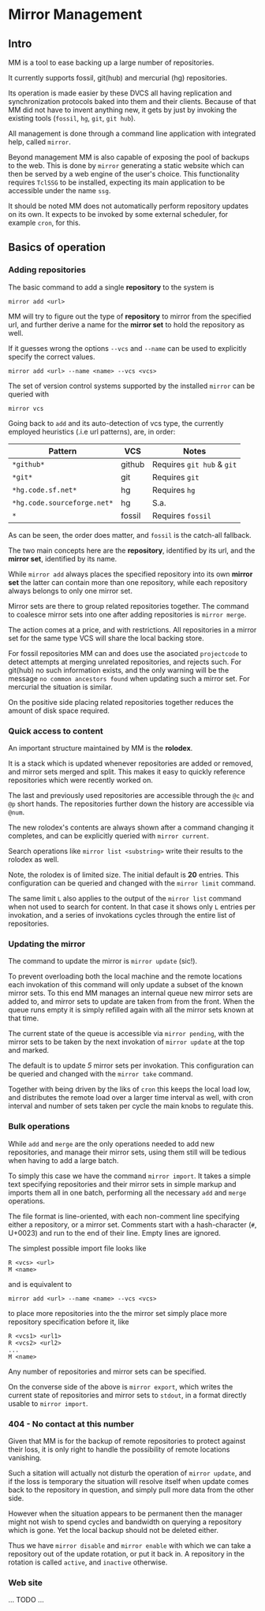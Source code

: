 # Mirror Management

## Intro

MM is a tool to ease backing up a large number of repositories.

It currently supports fossil, git(hub) and mercurial (hg)
repositories.

Its operation is made easier by these DVCS all having replication and
synchronization protocols baked into them and their clients. Because
of that MM did not have to invent anything new, it gets by just by
invoking the existing tools (`fossil`, `hg`, `git`, `git hub`).

All management is done through a command line application with
integrated help, called `mirror`.

Beyond management MM is also capable of exposing the pool of backups
to the web. This is done by `mirror` generating a static website which
can then be served by a web engine of the user's choice. This
functionality requires `TclSSG` to be installed, expecting its main
application to be accessible under the name `ssg`.

It should be noted MM does not automatically perform repository
updates on its own. It expects to be invoked by some external
scheduler, for example `cron`, for this.

## Basics of operation

### Adding repositories

The basic command to add a single __repository__ to the system is

```
mirror add <url>
```

MM will try to figure out the type of __repository__ to mirror from
the specified url, and further derive a name for the __mirror set__ to
hold the repository as well.

If it guesses wrong the options `--vcs` and `--name` can be used to
explicitly specify the correct values.

```
mirror add <url> --name <name> --vcs <vcs>
```

The set of version control systems supported by the installed `mirror`
can be queried with

```
mirror vcs
```

Going back to `add` and its auto-detection of vcs type, the currently
employed heuristics (.i.e url patterns), are, in order:

|Pattern			|VCS	|Notes				|
|---				|---	|---				|
|`*github*`			|github	|Requires `git hub` & `git`	|
|`*git*`			|git	|Requires `git`	       		|
|`*hg.code.sf.net*`		|hg	|Requires `hg`			|
|`*hg.code.sourceforge.net*`	|hg	|S.a.				|
|`*`				|fossil	|Requires `fossil`		|

As can be seen, the order does matter, and `fossil` is the catch-all
fallback.

The two main concepts here are the __repository__, identified by its
url, and the __mirror set__, identified by its name.

While `mirror add` always places the specified repository into its own
__mirror set__ the latter can contain more than one repository, while
each repository always belongs to only one mirror set.

Mirror sets are there to group related repositories together. The
command to coalesce mirror sets into one after adding repositories is
`mirror merge`.

The action comes at a price, and with restrictions. All repositories
in a mirror set for the same type VCS will share the local backing
store.

For fossil repositories MM can and does use the asociated
`projectcode` to detect attempts at merging unrelated repositories,
and rejects such. For git(hub) no such information exists, and the
only warning will be the message `no common ancestors found` when
updating such a mirror set. For mercurial the situation is similar.

On the positive side placing related repositories together reduces the
amount of disk space required.

### Quick access to content

An important structure maintained by MM is the __rolodex__.

It is a stack which is updated whenever repositories are added or
removed, and mirror sets merged and split. This makes it easy to
quickly reference repositories which were recently worked on.

The last and previously used repositories are accessible through the
`@c` and `@p` short hands. The repositories further down the history
are accessible via `@num`.

The new rolodex's contents are always shown after a command changing
it completes, and can be explicitly queried with `mirror current`.

Search operations like `mirror list <substring>` write their results
to the rolodex as well.

Note, the rolodex is of limited size. The initial default is __20__
entries. This configuration can be queried and changed with the
`mirror limit` command.

The same limit `L` also applies to the output of the `mirror list`
command when not used to search for content. In that case it shows
only `L` entries per invokation, and a series of invokations cycles
through the entire list of repositories.

### Updating the mirror

The command to update the mirror is `mirror update` (sic!).

To prevent overloading both the local machine and the remote locations
each invokation of this command will only update a subset of the known
mirror sets. To this end MM manages an internal queue new mirror sets
are added to, and mirror sets to update are taken from from the
front. When the queue runs empty it is simply refilled again with all
the mirror sets known at that time.

The current state of the queue is accessible via `mirror pending`,
with the mirror sets to be taken by the next invokation of `mirror
update` at the top and marked.

The default is to update _5_ mirror sets per invokation. This
configuration can be queried and changed with the `mirror take`
command.

Together with being driven by the liks of `cron` this keeps the local
load low, and distributes the remote load over a larger time interval
as well, with cron interval and number of sets taken per cycle the
main knobs to regulate this.

### Bulk operations

While `add` and `merge` are the only operations needed to add new
repositories, and manage their mirror sets, using them still will be
tedious when having to add a large batch.

To simply this case we have the command `mirror import`. It takes a
simple text specifying repositories and their mirror sets in simple
markup and imports them all in one batch, performing all the necessary
`add` and `merge` operations.

The file format is line-oriented, with each non-comment line
specifying either a repository, or a mirror set. Comments start with a
hash-character (`#`, U+0023) and run to the end of their line. Empty
lines are ignored.

The simplest possible import file looks like

```
R <vcs> <url>
M <name>
```

and is equivalent to 

```
mirror add <url> --name <name> --vcs <vcs>
```

to place more repositories into the the mirror set <name> simply place
more repository specification before it, like

```
R <vcs1> <url1>
R <vcs2> <url2>
...
M <name>
```

Any number of repositories and mirror sets can be specified.

On the converse side of the above is `mirror export`, which writes the
current state of repositories and mirror sets to `stdout`, in a format
directly usable to `mirror import`.

### 404 - No contact at this number

Given that MM is for the backup of remote repositories to protect
against their loss, it is only right to handle the possibility of
remote locations vanishing.

Such a sitation will actually not disturb the operation of `mirror
update`, and if the loss is temporary the situation will resolve
itself when update comes back to the repository in question, and
simply pull more data from the other side.

However when the situation appears to be permanent then the manager
might not wish to spend cycles and bandwidth on querying a repository
which is gone. Yet the local backup should not be deleted either.

Thus we have `mirror disable` and `mirror enable` with which we can
take a repository out of the update rotation, or put it back in. A
repository in the rotation is called `active`, and `inactive`
otherwise.

### Web site

... TODO ...
